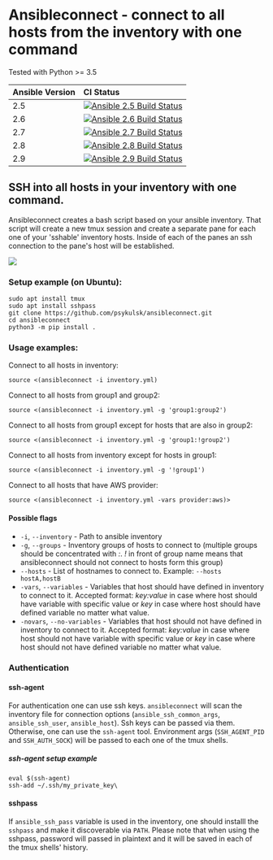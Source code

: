 # Ansibleconnect - connect to all hosts from the inventory with one command

Tested with Python >= 3.5


Ansible Version | CI Status
---------|:---------
2.5    | [![Ansible 2.5 Build Status](https://travis-ci.com/psykulsk/ansibleconnect.svg?branch=master&&env=USED_ANSIBLE_VERSION=2.5)](https://travis-ci.com/psykulsk/ansibleconnect)
2.6    | [![Ansible 2.6 Build Status](https://travis-ci.com/psykulsk/ansibleconnect.svg?branch=master&&env=USED_ANSIBLE_VERSION=2.6)](https://travis-ci.com/psykulsk/ansibleconnect)
2.7    | [![Ansible 2.7 Build Status](https://travis-ci.com/psykulsk/ansibleconnect.svg?branch=master&&env=USED_ANSIBLE_VERSION=2.7)](https://travis-ci.com/psykulsk/ansibleconnect)
2.8    | [![Ansible 2.8 Build Status](https://travis-ci.com/psykulsk/ansibleconnect.svg?branch=master&&env=USED_ANSIBLE_VERSION=2.8)](https://travis-ci.com/psykulsk/ansibleconnect)
2.9    | [![Ansible 2.9 Build Status](https://travis-ci.com/psykulsk/ansibleconnect.svg?branch=master&&env=USED_ANSIBLE_VERSION=2.9)](https://travis-ci.com/psykulsk/ansibleconnect)



## SSH into all hosts in your inventory with one command.



Ansibleconnect creates a bash script based on your ansible inventory.
That script will create a new tmux session and create a separate pane
for each one of your 'sshable' inventory hosts. Inside of each of the
panes an ssh connection to the pane's host will be established.

![](doc/demo.gif)

### Setup example (on Ubuntu):
```
sudo apt install tmux
sudo apt install sshpass
git clone https://github.com/psykulsk/ansibleconnect.git
cd ansibleconnect
python3 -m pip install .
```

### Usage examples:

Connect to all hosts in inventory:
```
source <(ansibleconnect -i inventory.yml)
```

Connect to all hosts from group1 and group2:
```
source <(ansibleconnect -i inventory.yml -g 'group1:group2')
```

Connect to all hosts from group1 except for hosts that are also in group2:
```
source <(ansibleconnect -i inventory.yml -g 'group1:!group2')
```

Connect to all hosts from inventory except for hosts in group1:
```
source <(ansibleconnect -i inventory.yml -g '!group1')
```

Connect to all hosts that have AWS provider:
```
source <(ansibleconnect -i inventory.yml -vars provider:aws)>
```

#### Possible flags

* `-i`, `--inventory` - Path to ansible inventory
* `-g`, `--groups` - Inventory groups of hosts to connect to (multiple groups should be concentrated with *:*. *!* in front of group name means that ansibleconnect should not connect to hosts form this group)
* `--hosts` - List of hostnames to connect to. Example: `--hosts hostA,hostB`
* `-vars`, `--variables` - Variables that host should have defined in inventory to connect to it. Accepted format: *key:value* in case where host should have variable with specific value or *key* in case where host should have defined variable no matter what value.
* `-novars`, `--no-variables` - Variables that host should not have defined in inventory to connect to it. Accepted format: *key:value* in case where host should not have variable with specific value or *key* in case where host should not have defined variable no matter what value.


### Authentication


#### ssh-agent

For authentication one can use ssh keys. `ansibleconnect` will scan the inventory file for connection options (`ansible_ssh_common_args`, `ansible_ssh_user`, `ansible_host`). Ssh keys can be passed via them. Otherwise, one can use the `ssh-agent` tool. Environment args (`SSH_AGENT_PID` and `SSH_AUTH_SOCK`) will be passed to each one of the tmux shells.

##### ssh-agent setup example
```
eval $(ssh-agent)
ssh-add ~/.ssh/my_private_key\
```

#### sshpass

If `ansible_ssh_pass` variable is used in the inventory, one should installl the `sshpass` and make it discoverable via `PATH`. Please note that when using the sshpass, password will passed in plaintext and it will be saved in each of the tmux shells' history.

